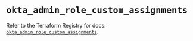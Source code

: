 # `okta_admin_role_custom_assignments`

Refer to the Terraform Registry for docs: [`okta_admin_role_custom_assignments`](https://registry.terraform.io/providers/okta/okta/4.12.0/docs/resources/admin_role_custom_assignments).
